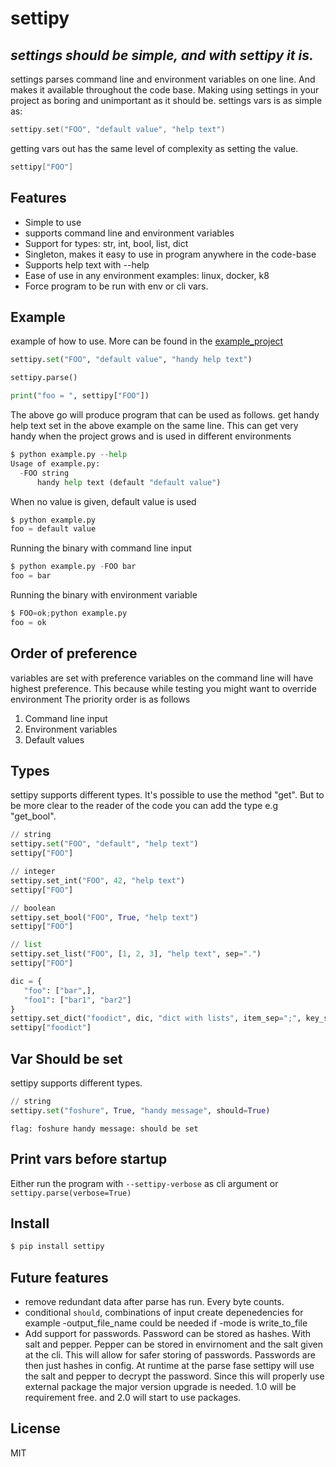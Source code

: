# settipy
## _settings should be simple, and with settipy it is._

settings parses command line and environment variables on one line.
And makes it available throughout the code base. Making using settings in your project as boring and unimportant as it should be.
settings vars is as simple as:
```go
settipy.set("FOO", "default value", "help text")
```
getting vars out has the same level of complexity as setting the value.
```go
settipy["FOO"]
```


## Features
- Simple to use
- supports command line and environment variables
- Support for types: str, int, bool, list, dict
- Singleton, makes it easy to use in program anywhere in the code-base
- Supports help text with --help
- Ease of use in any environment examples: linux, docker, k8
- Force program to be run with env or cli vars.


## Example
example of how to use. More can be found in the [example_project](https://github.com/Attumm/settipy/blob/main/example.py)
```python
settipy.set("FOO", "default value", "handy help text")

settipy.parse()

print("foo = ", settipy["FOO"])
```
The above go will produce program that can be used as follows.
get handy help text set in the above example on the same line.
This can get very handy when the project grows and is used in different environments
```python
$ python example.py --help
Usage of example.py:
  -FOO string
      handy help text (default "default value")
```

When no value is given, default value is used
```python
$ python example.py
foo = default value
```

Running the binary with command line input
```python
$ python example.py -FOO bar
foo = bar
```
Running the binary with environment variable
```python
$ FOO=ok;python example.py
foo = ok
```

## Order of preference
variables are set with preference
variables on the command line will have highest preference.
This because while testing you might want to override environment
The priority order is as follows
1. Command line input
2. Environment variables 
3. Default values

## Types
settipy supports different types. It's possible to use the method "get".
But to be more clear to the reader of the code you can add the type e.g "get_bool".
```python
// string
settipy.set("FOO", "default", "help text")
settipy["FOO"]

// integer
settipy.set_int("FOO", 42, "help text")
settipy["FOO"]

// boolean
settipy.set_bool("FOO", True, "help text")
settipy["FOO"]

// list
settipy.set_list("FOO", [1, 2, 3], "help text", sep=".")
settipy["FOO"]

dic = {
   "foo": ["bar",],
   "foo1": ["bar1", "bar2"]
}
settipy.set_dict("foodict", dic, "dict with lists", item_sep=";", key_sep=";", sep=",")
settipy["foodict"]
```

## Var Should be set
settipy supports different types.
```python
// string
settipy.set("foshure", True, "handy message", should=True)
```

```$ python3 example.py --hamlet_too
flag: foshure handy message: should be set
```

## Print vars before startup
Either run the program with `--settipy-verbose` as cli argument or `settipy.parse(verbose=True)`

## Install
```sh
$ pip install settipy
```

## Future features

* remove redundant data after parse has run. Every byte counts.
* conditional `should`, combinations of input create depenedencies for example -output_file_name could be needed if -mode is write_to_file
* Add support for passwords. Password can be stored as hashes. With salt and pepper. Pepper can be stored in envirnoment and the salt given
at the cli. This will allow for safer storing of passwords. Passwords are then just hashes in config. At runtime at the parse fase settipy will
use the salt and pepper to decrypt the password. Since this will properly use external package the major version upgrade is needed. 1.0 will be requirement free.
and 2.0 will start to use packages.


## License

MIT



